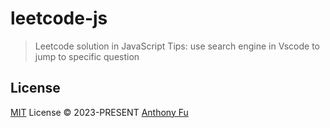 # leetcode-js

> Leetcode solution in JavaScript
> Tips: use search engine in Vscode to jump to specific question

## License

[MIT](./LICENSE) License © 2023-PRESENT [Anthony Fu](https://github.com/antfu)

<!-- Badges -->
